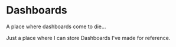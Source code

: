 # Dashboards
A place where dashboards come to die...


Just a place where I can store Dashboards I've made for reference.
